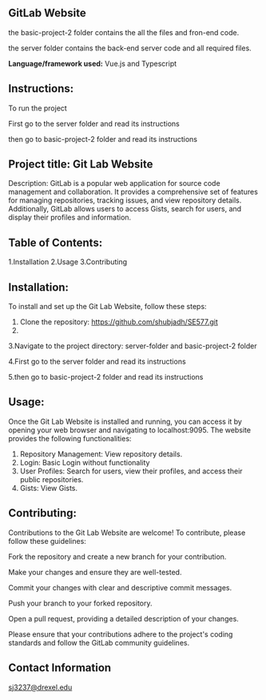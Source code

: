 **GitLab Website**
--------------------------------------------------------------------------------------------------------------------------------------------------------------------------------------------

the basic-project-2 folder contains the all the files and fron-end code.

the server folder contains the back-end server code and all required files.
 
**Language/framework used:** Vue.js and Typescript

**Instructions:**
--------------------------------------------------------------------------------------------------------------------------------------------------------------------------------------------

To run the project

First go to the server folder and read its instructions

then go to basic-project-2 folder and read its instructions


**Project title: Git Lab Website**
--------------------------------------------------------------------------------------------------------------------------------------------------------------------------------------------

Description: GitLab is a popular web application  for source code management and 
      collaboration. It provides a comprehensive set of features for managing 
      repositories, tracking issues, and view repository details. Additionally, 
      GitLab allows users to access Gists, search for users, and display their 
      profiles and information.

**Table of Contents:**
--------------------------------------------------------------------------------------------------------------------------------------------------------------------------------------------
1.Installation
2.Usage
3.Contributing

**Installation:**
--------------------------------------------------------------------------------------------------------------------------------------------------------------------------------------------

To install and set up the Git Lab Website, follow these steps:

1. Clone the repository: https://github.com/shubjadh/SE577.git
2. 
3.Navigate to the project directory: server-folder and basic-project-2 folder

4.First go to the server folder and read its instructions

5.then go to basic-project-2 folder and read its instructions

**Usage:**
--------------------------------------------------------------------------------------------------------------------------------------------------------------------------------------------

Once the Git Lab Website is installed and running, you can access it by opening your web browser and navigating to localhost:9095. The website provides the following functionalities:

1. Repository Management:  View repository details.
2. Login: Basic Login without functionality
3. User Profiles: Search for users, view their profiles, and access their public repositories.
4. Gists: View Gists.


**Contributing:**
--------------------------------------------------------------------------------------------------------------------------------------------------------------------------------------------

Contributions to the Git Lab Website are welcome! To contribute, please follow these guidelines:

Fork the repository and create a new branch for your contribution.

Make your changes and ensure they are well-tested.

Commit your changes with clear and descriptive commit messages.

Push your branch to your forked repository.

Open a pull request, providing a detailed description of your changes.

Please ensure that your contributions adhere to the project's coding standards and follow the GitLab community guidelines.

**Contact Information**
--------------------------------------------------------------------------------------------------------------------------------------------------------------------------------------------

sj3237@drexel.edu
